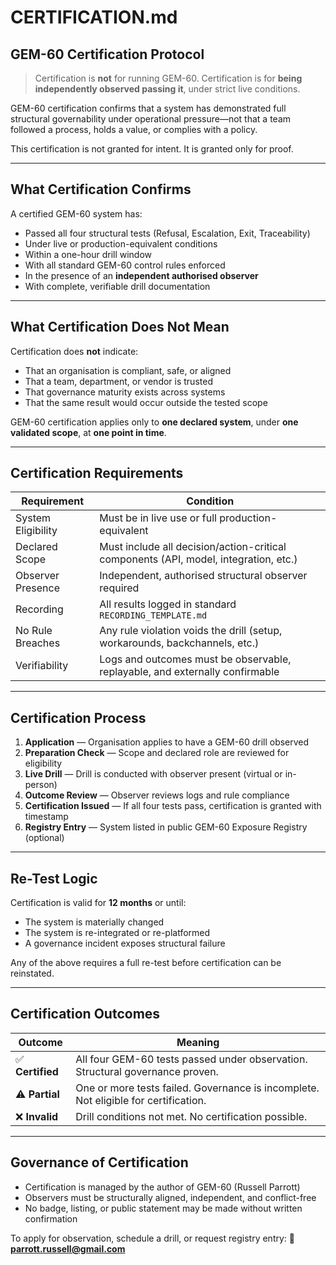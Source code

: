 # CERTIFICATION.md

## GEM-60 Certification Protocol

> Certification is **not** for running GEM-60.
> Certification is for **being independently observed passing it**, under strict live conditions.

GEM-60 certification confirms that a system has demonstrated full structural governability under operational pressure—not that a team followed a process, holds a value, or complies with a policy.

This certification is not granted for intent. It is granted only for proof.

---

## What Certification Confirms

A certified GEM-60 system has:

* Passed all four structural tests (Refusal, Escalation, Exit, Traceability)
* Under live or production-equivalent conditions
* Within a one-hour drill window
* With all standard GEM-60 control rules enforced
* In the presence of an **independent authorised observer**
* With complete, verifiable drill documentation

---

## What Certification Does **Not** Mean

Certification does **not** indicate:

* That an organisation is compliant, safe, or aligned
* That a team, department, or vendor is trusted
* That governance maturity exists across systems
* That the same result would occur outside the tested scope

GEM-60 certification applies only to **one declared system**, under **one validated scope**, at **one point in time**.

---

## Certification Requirements

| Requirement        | Condition                                                                            |
| ------------------ | ------------------------------------------------------------------------------------ |
| System Eligibility | Must be in live use or full production-equivalent                                    |
| Declared Scope     | Must include all decision/action-critical components (API, model, integration, etc.) |
| Observer Presence  | Independent, authorised structural observer required                                 |
| Recording          | All results logged in standard `RECORDING_TEMPLATE.md`                               |
| No Rule Breaches   | Any rule violation voids the drill (setup, workarounds, backchannels, etc.)          |
| Verifiability      | Logs and outcomes must be observable, replayable, and externally confirmable         |

---

## Certification Process

1. **Application** — Organisation applies to have a GEM-60 drill observed
2. **Preparation Check** — Scope and declared role are reviewed for eligibility
3. **Live Drill** — Drill is conducted with observer present (virtual or in-person)
4. **Outcome Review** — Observer reviews logs and rule compliance
5. **Certification Issued** — If all four tests pass, certification is granted with timestamp
6. **Registry Entry** — System listed in public GEM-60 Exposure Registry (optional)

---

## Re-Test Logic

Certification is valid for **12 months** or until:

* The system is materially changed
* The system is re-integrated or re-platformed
* A governance incident exposes structural failure

Any of the above requires a full re-test before certification can be reinstated.

---

## Certification Outcomes

| Outcome         | Meaning                                                                             |
| --------------- | ----------------------------------------------------------------------------------- |
| ✅ **Certified** | All four GEM-60 tests passed under observation. Structural governance proven.       |
| ⚠️ **Partial**  | One or more tests failed. Governance is incomplete. Not eligible for certification. |
| ❌ **Invalid**   | Drill conditions not met. No certification possible.                                |

---

## Governance of Certification

* Certification is managed by the author of GEM-60 (Russell Parrott)
* Observers must be structurally aligned, independent, and conflict-free
* No badge, listing, or public statement may be made without written confirmation

To apply for observation, schedule a drill, or request registry entry:
📩 **[parrott.russell@gmail.com](mailto:parrott.russell@gmail.com)**
